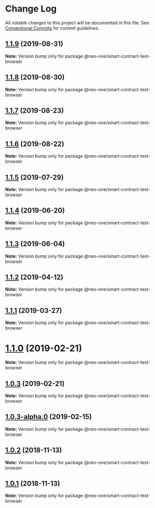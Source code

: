 # Change Log

All notable changes to this project will be documented in this file.
See [Conventional Commits](https://conventionalcommits.org) for commit guidelines.

## [1.1.9](https://github.com/neo-one-suite/neo-one/compare/@neo-one/smart-contract-test-browser@1.1.8...@neo-one/smart-contract-test-browser@1.1.9) (2019-08-31)

**Note:** Version bump only for package @neo-one/smart-contract-test-browser





## [1.1.8](https://github.com/neo-one-suite/neo-one/compare/@neo-one/smart-contract-test-browser@1.1.7...@neo-one/smart-contract-test-browser@1.1.8) (2019-08-30)

**Note:** Version bump only for package @neo-one/smart-contract-test-browser





## [1.1.7](https://github.com/neo-one-suite/neo-one/compare/@neo-one/smart-contract-test-browser@1.1.6...@neo-one/smart-contract-test-browser@1.1.7) (2019-08-23)

**Note:** Version bump only for package @neo-one/smart-contract-test-browser





## [1.1.6](https://github.com/neo-one-suite/neo-one/compare/@neo-one/smart-contract-test-browser@1.1.5...@neo-one/smart-contract-test-browser@1.1.6) (2019-08-22)

**Note:** Version bump only for package @neo-one/smart-contract-test-browser





## [1.1.5](https://github.com/neo-one-suite/neo-one/compare/@neo-one/smart-contract-test-browser@1.1.4...@neo-one/smart-contract-test-browser@1.1.5) (2019-07-29)

**Note:** Version bump only for package @neo-one/smart-contract-test-browser





## [1.1.4](https://github.com/neo-one-suite/neo-one/compare/@neo-one/smart-contract-test-browser@1.1.3...@neo-one/smart-contract-test-browser@1.1.4) (2019-06-20)

**Note:** Version bump only for package @neo-one/smart-contract-test-browser





## [1.1.3](https://github.com/neo-one-suite/neo-one/compare/@neo-one/smart-contract-test-browser@1.1.2...@neo-one/smart-contract-test-browser@1.1.3) (2019-06-04)

**Note:** Version bump only for package @neo-one/smart-contract-test-browser





## [1.1.2](https://github.com/neo-one-suite/neo-one/compare/@neo-one/smart-contract-test-browser@1.1.1...@neo-one/smart-contract-test-browser@1.1.2) (2019-04-12)

**Note:** Version bump only for package @neo-one/smart-contract-test-browser





## [1.1.1](https://github.com/neo-one-suite/neo-one/compare/@neo-one/smart-contract-test-browser@1.1.0...@neo-one/smart-contract-test-browser@1.1.1) (2019-03-27)

**Note:** Version bump only for package @neo-one/smart-contract-test-browser





# [1.1.0](https://github.com/neo-one-suite/neo-one/compare/@neo-one/smart-contract-test-browser@1.0.3...@neo-one/smart-contract-test-browser@1.1.0) (2019-02-21)

**Note:** Version bump only for package @neo-one/smart-contract-test-browser





## [1.0.3](https://github.com/neo-one-suite/neo-one/compare/@neo-one/smart-contract-test-browser@1.0.3-alpha.0...@neo-one/smart-contract-test-browser@1.0.3) (2019-02-21)

**Note:** Version bump only for package @neo-one/smart-contract-test-browser





## [1.0.3-alpha.0](https://github.com/neo-one-suite/neo-one/compare/@neo-one/smart-contract-test-browser@1.0.2...@neo-one/smart-contract-test-browser@1.0.3-alpha.0) (2019-02-15)

**Note:** Version bump only for package @neo-one/smart-contract-test-browser





## [1.0.2](https://github.com/neo-one-suite/neo-one/compare/@neo-one/smart-contract-test-browser@1.0.1...@neo-one/smart-contract-test-browser@1.0.2) (2018-11-13)

**Note:** Version bump only for package @neo-one/smart-contract-test-browser





## [1.0.1](https://github.com/neo-one-suite/neo-one/compare/@neo-one/smart-contract-test-browser@1.0.0...@neo-one/smart-contract-test-browser@1.0.1) (2018-11-13)

**Note:** Version bump only for package @neo-one/smart-contract-test-browser
